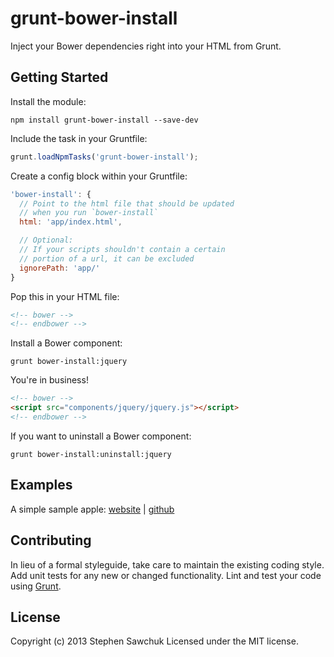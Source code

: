 # grunt-bower-install

Inject your Bower dependencies right into your HTML from Grunt.

## Getting Started

Install the module:
```
npm install grunt-bower-install --save-dev
```

Include the task in your Gruntfile:
```js
grunt.loadNpmTasks('grunt-bower-install');
```

Create a config block within your Gruntfile:
```js
'bower-install': {
  // Point to the html file that should be updated
  // when you run `bower-install`
  html: 'app/index.html',

  // Optional:
  // If your scripts shouldn't contain a certain
  // portion of a url, it can be excluded
  ignorePath: 'app/'
}
```

Pop this in your HTML file:
```html
<!-- bower -->
<!-- endbower -->
```

Install a Bower component:
```
grunt bower-install:jquery
```

You're in business!
```html
<!-- bower -->
<script src="components/jquery/jquery.js"></script>
<!-- endbower -->
```

If you want to uninstall a Bower component:
```
grunt bower-install:uninstall:jquery
```

## Examples
A simple sample apple:
[website](http://stephenplusplus.github.io/grunt-bower-install) | [github](http://github.com/stephenplusplus/grunt-bower-install)

## Contributing
In lieu of a formal styleguide, take care to maintain the existing coding style. Add unit tests for any new or changed functionality. Lint and test your code using [Grunt](http://gruntjs.com/).

## License
Copyright (c) 2013 Stephen Sawchuk
Licensed under the MIT license.
